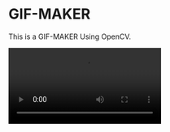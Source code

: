 # GIF-MAKER

This is a GIF-MAKER Using OpenCV.

<video>
  <source src="MANI-SAKETH-capture.mp4" type="video/mp4">
  <source src="student_capture_1.mp4" type="video/mp4">
</video>
